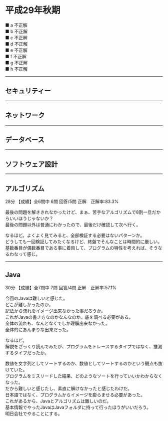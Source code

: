 # 平成29年秋期

■ a 不正解  
■ b 不正解  
■ c 不正解  
■ d 不正解  
■ e 不正解  
■ f 不正解  
■ g 不正解  
■ h 不正解  

---

## セキュリティー

---

## ネットワーク

---

## データベース

---

## ソフトウェア設計

---

## アルゴリズム

28分 【成績】全6問中 6問 回答/5問 正解　正解率:83.3%  

最後の問題を解ききれなかったけど、まぁ、苦手なアルゴリズムで8割一旦だからいいほうじゃないか？  
最後の問題以外は普通にわかったので、最後だけ確認して次へ行く。  

なるほど。よくよく見てみると、全部検証する必要はないパターンか。  
どうしても一回検証してみたくなるけど、終盤でそんなことは時間的に厳しい。  
基数番目が偶数番目である事に着目して、プログラムの特性を考えれば、そうなるわなって感じ。  

---

## Java

30分 【成績】全7問中 7問 回答/4問 正解　正解率:57.1%  

今回のJavaは難しいと感じた。  
どこが難しかったのか。  
記法から流れをイメージ出来なかった事だろうか。  
これがJavaの書き方なのかなんなのか。底を調べる必要がある。  
全体の流れも、なんとなくでしか理解出来なかった。  
全体的にあんまりな出来だった。  

なるほど。  
解説をざっくり読んでみたが、プログラムをトレースするタイプではなく、推測するタイプだったか。  

数値を文字列としてソートするのか、数値としてソートするのかという観点も抜けていた。  
プログラムをミスリードした結果、どのようなソートを行っていいかわからなくなった。  
だから難しいと感じたし、素直に解けなかったと感じたわけだ。  
日本語ではなく、プログラムからイメージを膨らませる必要があった。  
これがあるから、Javaとアルゴリズムは難しいのだ。  
基本情報でやったJavaはJavaフォルダに持って行ったほうがいいだろう。  
明日会社でやることにする。  
